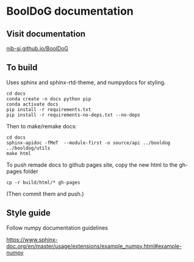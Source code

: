 # BoolDoG documentation

## Visit documentation

[nib-si.github.io/BoolDoG](https://nib-si.github.io/BoolDoG)

## To build

Uses sphinx and sphinx-rtd-theme, and numpydocs for styling.

    cd docs
    conda create -n docs python pip
    conda activate docs
    pip install -r requirements.txt
    pip install -r requirements-no-deps.txt --no-deps

Then to make/remake docs:

    cd docs
    sphinx-apidoc -fMeT  --module-first -o source/api ../booldog ../booldog/utils
    make html

To push remade docs to github pages site, copy the new html to the gh-pages folder

    cp -r build/html/* gh-pages

(Then commit them and push.)

## Style guide

Follow numpy documentation guidelines

https://www.sphinx-doc.org/en/master/usage/extensions/example_numpy.html#example-numpy
